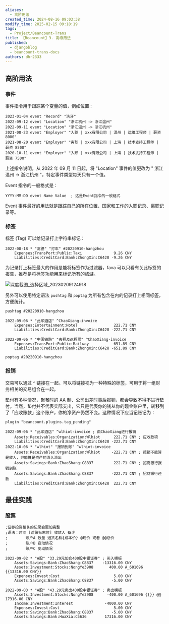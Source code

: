 ```yaml
---
aliases:
  - 高阶用法
created_time: 2024-08-16 09:03:38
modify_time: 2025-02-15 09:18:19
tags:
  - Project/Beancount-Trans
title: 【Beancount】3. 高级用法
published:
  - djangoblog
  - beancount-trans-docs
authors: dhr2333
---
```


## 高阶用法

### 事件

事件指令用于跟踪某个变量的值，例如位置 :

```fallback
2023-01-04 event "Record" "洗牙"
2022-09-12 event "Location" "浙江杭州 -> 浙江温州"
2022-09-11 event "Location" "浙江温州 -> 浙江杭州"
2021-08-23 event "Employer" "入职 | xxx有限公司 | 温州 | 运维工程师 | 薪资 8000"
2021-08-20 event "Employer" "离职 | xxx有限公司 | 上海 | 技术支持工程师 | 薪资 8500"
2020-10-11 event "Employer" "入职 | xxx有限公司 | 上海 | 技术支持工程师 | 薪资 7500"
```

上述指令说明，从 2022 年 09 月 11 日起，将 "Location" 事件的值更改为 " 浙江温州 -> 浙江杭州 "，特定事件类型每天只有一个值。

Event 指令的一般格式是：

```
YYYY-MM-DD event Name Value  ; 这是Event指令的一般格式
```

Event 事件最好的用法就是跟踪自己的所在位置、国家和工作的入职记录、离职记录等。

### 标签

标签 (Tag) 可以给记录打上字符串标记：

```
2022-08-18 * "高德" "打车" #20220910-hangzhou
    Expenses:TransPort:Public:Taxi              9.26 CNY
    Liabilities:CreditCard:Bank:ZhongXin:C6428 -9.26 CNY
```

为记录打上标签最大的作用是能将标签作为过滤器，fava 可以只看有关此标签的报告，推荐是将标签功能用来标记所有的旅游。

![深度截图_选择区域_20230209124918](https://daihaorui.oss-cn-hangzhou.aliyuncs.com/djangoblog/202302091252313.png)

另外可以使用特定语法 `pushtag` 和 `poptag` 为所有包含在内的记录打上相同标签，方便统计。

```
pushtag #20220910-hangzhou

2022-09-06 * "此印酒店" ^ChaoXiang-invoice
    Expenses:Entertainment:Hotel                222.71 CNY
    Liabilities:CreditCard:Bank:ZhongXin:C6428 -222.71 CNY

2022-09-06 * "中国铁路" "去程及返程票" ^ChaoXiang-invoice
    Expenses:TransPort:Public:Railway           651.89 CNY
    Liabilities:CreditCard:Bank:ZhongXin:C6428 -651.89 CNY

poptag #20220910-hangzhou
```

### 报销

交易可以通过 `^` 链接在一起。可以将链接视为一种特殊的标签，可用于将一组财务相关的交易组合在一起。

垫付有多种情况，聚餐时的 AA 制、公司出差时事后报销，都会导致不得不进行垫付。当然，垫付并不代表实际支出，它只是代表你的钱从你的现金账户里，转移到了「应收账款」这个账户，你的净资产仍然不变。这种情况下应当记账记为：

```
plugin "beancount.plugins.tag_pending"

2022-09-06 * "此印酒店" ^wlhiot-invoice ; 由ChaoXiang进行报销
    Assets:Receivables:Organization:Wlhiot      222.71 CNY ; 应收款项
    Liabilities:CreditCard:Bank:ZhongXin:C6428 -222.71 CNY
2022-10-06 * "wlhiot" "报销到账" ^wlhiot-invoice
	Assets:Receivables:Organization:Wlhiot     -222.71 CNY ; 报销不能算是收入，只能算是资产的流入流出
	Assets:Savings:Bank:ZhaoShang:C8837         222.71 CNY ; 招商银行报销到账
	Assets:Savings:Bank:ZhaoShang:C8837        -222.71 CNY ; 招商银行还款
	Liabilities:CreditCard:Bank:ZhongXin:C6428  222.71 CNY
```

## 最佳实践

### 股票

```
;证券投资相关的记录会更加完整
;语法：时间 [对账标志位] 收款人 备注
;        账户A 数量 通货名称{成本价} @现价 或者 @@总价 
;        账户B 变动情况
;        账户C 变动情况

2022-09-02 * "A股" "33.29元加仓400股中银证券" ; 买入模板
    Assets:Savings:Bank:ZhaoShang:C8837    -13316.00 CNY
    Assets:Investment:Stocks:NongYe3908       400.00 A_601696 {{13316.00 CNY}}
    Expenses:Invest:Cost                        5.00 CNY
    Assets:Savings:Bank:ZhaoShang:C8837        -5.00 CNY

2022-09-03 * "A股" "43.29元卖出400股中银证券" ; 卖出模板
    Assets:Investment:Stocks:NongYe3908      -400.00 A_601696 {{}} @@ 17316.00 CNY
    Income:Investment:Interest              -4000.00 CNY
    Expenses:Invest:Cost                        5.00 CNY
    Assets:Savings:Bank:ZhaoShang:C8837        -5.00 CNY
    Assets:Savings:Bank:HuaXia:C5636        17316.00 CNY
```
